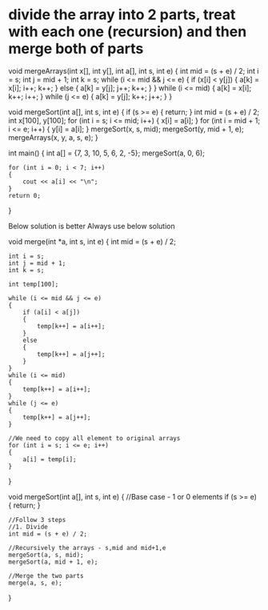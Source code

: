 # divide the array into 2 parts, treat with each one (recursion) and then merge both of parts

void mergeArrays(int x[], int y[], int a[], int s, int e)
{
    int mid = (s + e) / 2;
    int i = s;
    int j = mid + 1;
    int k = s;
    while (i <= mid && j <= e)
    {
        if (x[i] < y[j])
        {
            a[k] = x[i];
            i++;
            k++;
        }
        else
        {
            a[k] = y[j];
            j++;
            k++;
        }
    }
    while (i <= mid)
    {
        a[k] = x[i];
        k++;
        i++;
    }
    while (j <= e)
    {
        a[k] = y[j];
        k++;
        j++;
    }
}

void mergeSort(int a[], int s, int e)
{
    if (s >= e)
    {
        return;
    }
    int mid = (s + e) / 2;
    int x[100], y[100];
    for (int i = s; i <= mid; i++)
    {
        x[i] = a[i];
    }
    for (int i = mid + 1; i <= e; i++)
    {
        y[i] = a[i];
    }
    mergeSort(x, s, mid);
    mergeSort(y, mid + 1, e);
    mergeArrays(x, y, a, s, e);
}

int main()
{
    int a[] = {7, 3, 10, 5, 6, 2, -5};
    mergeSort(a, 0, 6);

    for (int i = 0; i < 7; i++)
    {
        cout << a[i] << "\n";
    }
    return 0;
}


Below solution is better
Always use below solution


void merge(int *a, int s, int e)
{
    int mid = (s + e) / 2;

    int i = s;
    int j = mid + 1;
    int k = s;

    int temp[100];

    while (i <= mid && j <= e)
    {
        if (a[i] < a[j])
        {
            temp[k++] = a[i++];
        }
        else
        {
            temp[k++] = a[j++];
        }
    }
    while (i <= mid)
    {
        temp[k++] = a[i++];
    }
    while (j <= e)
    {
        temp[k++] = a[j++];
    }

    //We need to copy all element to original arrays
    for (int i = s; i <= e; i++)
    {
        a[i] = temp[i];
    }
}

void mergeSort(int a[], int s, int e)
{
    //Base case - 1 or 0 elements
    if (s >= e)
    {
        return;
    }

    //Follow 3 steps
    //1. Divide
    int mid = (s + e) / 2;

    //Recursively the arrays - s,mid and mid+1,e
    mergeSort(a, s, mid);
    mergeSort(a, mid + 1, e);

    //Merge the two parts
    merge(a, s, e);
}